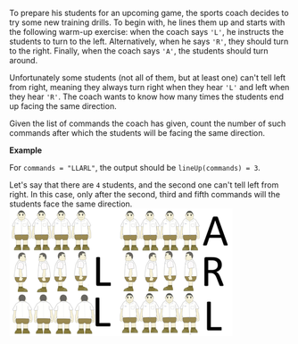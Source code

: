 To prepare his students for an upcoming game, the sports coach decides to try some new training drills. To begin with, he lines them up and starts with the following warm-up exercise: when the coach says `'L'`, he instructs the students to turn to the left. Alternatively, when he says `'R'`, they should turn to the right. Finally, when the coach says `'A'`, the students should turn around.

Unfortunately some students (not all of them, but at least one) can't tell left from right, meaning they always turn right when they hear `'L'` and left when they hear `'R'`. The coach wants to know how many times the students end up facing the same direction.

Given the list of commands the coach has given, count the number of such commands after which the students will be facing the same direction.

**Example**

For `commands = "LLARL"`, the output should be `lineUp(commands) = 3`.

Let's say that there are `4` students, and the second one can't tell left from right. In this case, only after the second, third and fifth commands will the students face the same direction.
![example](example.png)